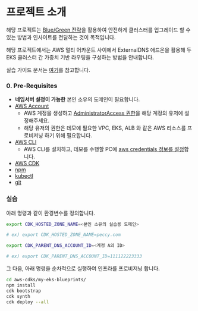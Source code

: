 # 프로젝트 소개
해당 프로젝트는 [Blue/Green 전략](./WHAT-IS-BLUE-GREEN-KR.md)을 활용하여 안전하게 클러스터를 업그레이드 할 수 있는 방법과 인사이트를 전달하는 것이 목적입니다.

해당 프로젝트에서는 AWS 멀티 어카운트 사이에서 ExternalDNS 애드온을 활용해 두 EKS 클러스터 간 가중치 기반 라우팅을 구성하는 방법을 안내합니다.

실습 가이드 문서는 [여기](https://bangshinchul.gitbook.io/amazon-eks-workshop/)를 참고합니다.

### 0. Pre-Requisites
- **네임서버 설정이 가능한** 본인 소유의 도메인이 필요합니다.
- [AWS Account](https://aws.amazon.com/resources/create-account/)
  - AWS 계정을 생성하고 [AdministratorAccess 권한](https://docs.aws.amazon.com/IAM/latest/UserGuide/getting-set-up.html#create-an-admin)을 해당 계정의 유저에 설정해주세요. 
  - 해당 유저의 권한은 데모에 필요한 VPC, EKS, ALB 와 같은 AWS 리소스를 프로비저닝 하기 위해 필요합니다.
- [AWS CLI](https://docs.aws.amazon.com/cli/latest/userguide/getting-started-install.html)
  - AWS CLI를 설치하고, 데모를 수행할 PC에 [aws credentials 정보를 설정](https://docs.aws.amazon.com/cli/latest/userguide/cli-configure-files.html#cli-configure-files-format)합니다.
- [AWS CDK](https://docs.aws.amazon.com/cdk/v2/guide/getting_started.html#getting_started_install)
- [npm](https://nodejs.org/ko/download)
- [kubectl](https://kubernetes.io/docs/tasks/tools/#kubectl)
- [git](https://git-scm.com/book/en/v2/Getting-Started-Installing-Git)

### 실습

아래 명령과 같이 환경변수를 정의합니다.
```bash
export CDK_HOSTED_ZONE_NAME=<본인 소유의 실습용 도메인>

# ex) export CDK_HOSTED_ZONE_NAME=peccy.com
```

```bash
export CDK_PARENT_DNS_ACCOUNT_ID=<계정 A의 ID>

# ex) export CDK_PARENT_DNS_ACCOUNT_ID=111122223333
```


그 다음, 아래 명령을 순차적으로 실행하여 인프라를 프로비저닝 합니다.
```bash
cd aws-cdks/my-eks-blueprints/
npm install
cdk bootstrap
cdk synth
cdk deploy --all
```